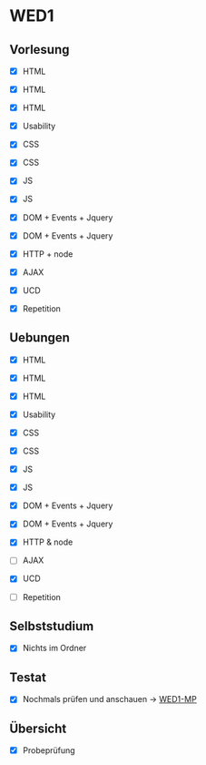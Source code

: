 # WED1

## Vorlesung

- [x] HTML
- [x] HTML
- [x] HTML
- [x] Usability
- [x] CSS
- [x] CSS
- [x] JS
- [x] JS
- [x] DOM + Events + Jquery
- [x] DOM + Events + Jquery
- [x] HTTP + node
- [x] AJAX
- [x] UCD
- [x] Repetition



## Uebungen

- [x] HTML
- [x] HTML
- [x] HTML
- [x] Usability
- [x] CSS
- [x] CSS
- [x] JS
- [x] JS
- [x] DOM + Events + Jquery
- [x] DOM + Events + Jquery
- [x] HTTP & node
- [ ] AJAX
- [x] UCD
- [ ] Repetition


## Selbststudium

- [x] Nichts im Ordner

## Testat
- [x] Nochmals prüfen und anschauen -> [WED1-MP](https://github.com/HSR-FS2016/WED1-MP)

## Übersicht
- [x] Probeprüfung
